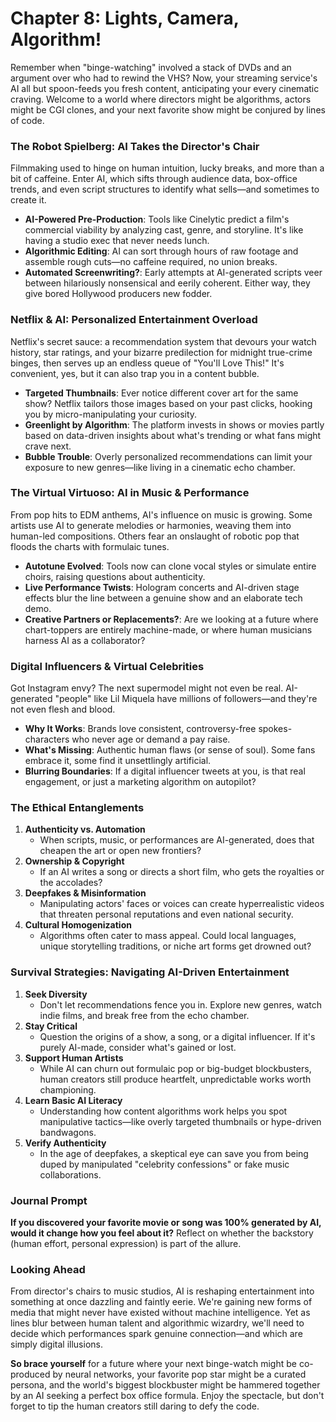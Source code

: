 # Chapter 8: Lights, Camera, Algorithm!

Remember when "binge-watching" involved a stack of DVDs and an argument over who had to rewind the VHS? Now, your streaming service's AI all but spoon-feeds you fresh content, anticipating your every cinematic craving. Welcome to a world where directors might be algorithms, actors might be CGI clones, and your next favorite show might be conjured by lines of code.

### The Robot Spielberg: AI Takes the Director's Chair

Filmmaking used to hinge on human intuition, lucky breaks, and more than a bit of caffeine. Enter AI, which sifts through audience data, box-office trends, and even script structures to identify what sells—and sometimes to create it.

- **AI-Powered Pre-Production**: Tools like Cinelytic predict a film's commercial viability by analyzing cast, genre, and storyline. It's like having a studio exec that never needs lunch.
- **Algorithmic Editing**: AI can sort through hours of raw footage and assemble rough cuts—no caffeine required, no union breaks.
- **Automated Screenwriting?**: Early attempts at AI-generated scripts veer between hilariously nonsensical and eerily coherent. Either way, they give bored Hollywood producers new fodder.

### Netflix & AI: Personalized Entertainment Overload

Netflix's secret sauce: a recommendation system that devours your watch history, star ratings, and your bizarre predilection for midnight true-crime binges, then serves up an endless queue of "You'll Love This!" It's convenient, yes, but it can also trap you in a content bubble.

- **Targeted Thumbnails**: Ever notice different cover art for the same show? Netflix tailors those images based on your past clicks, hooking you by micro-manipulating your curiosity.
- **Greenlight by Algorithm**: The platform invests in shows or movies partly based on data-driven insights about what's trending or what fans might crave next.
- **Bubble Trouble**: Overly personalized recommendations can limit your exposure to new genres—like living in a cinematic echo chamber.

### The Virtual Virtuoso: AI in Music & Performance

From pop hits to EDM anthems, AI's influence on music is growing. Some artists use AI to generate melodies or harmonies, weaving them into human-led compositions. Others fear an onslaught of robotic pop that floods the charts with formulaic tunes.

- **Autotune Evolved**: Tools now can clone vocal styles or simulate entire choirs, raising questions about authenticity.
- **Live Performance Twists**: Hologram concerts and AI-driven stage effects blur the line between a genuine show and an elaborate tech demo.
- **Creative Partners or Replacements?**: Are we looking at a future where chart-toppers are entirely machine-made, or where human musicians harness AI as a collaborator?

### Digital Influencers & Virtual Celebrities

Got Instagram envy? The next supermodel might not even be real. AI-generated "people" like Lil Miquela have millions of followers—and they're not even flesh and blood.

- **Why It Works**: Brands love consistent, controversy-free spokes-characters who never age or demand a pay raise.
- **What's Missing**: Authentic human flaws (or sense of soul). Some fans embrace it, some find it unsettlingly artificial.
- **Blurring Boundaries**: If a digital influencer tweets at you, is that real engagement, or just a marketing algorithm on autopilot?

### The Ethical Entanglements

1. **Authenticity vs. Automation**
   - When scripts, music, or performances are AI-generated, does that cheapen the art or open new frontiers?
2. **Ownership & Copyright**
   - If an AI writes a song or directs a short film, who gets the royalties or the accolades?
3. **Deepfakes & Misinformation**
   - Manipulating actors' faces or voices can create hyperrealistic videos that threaten personal reputations and even national security.
4. **Cultural Homogenization**
   - Algorithms often cater to mass appeal. Could local languages, unique storytelling traditions, or niche art forms get drowned out?

### Survival Strategies: Navigating AI-Driven Entertainment

1. **Seek Diversity**
   - Don't let recommendations fence you in. Explore new genres, watch indie films, and break free from the echo chamber.
2. **Stay Critical**
   - Question the origins of a show, a song, or a digital influencer. If it's purely AI-made, consider what's gained or lost.
3. **Support Human Artists**
   - While AI can churn out formulaic pop or big-budget blockbusters, human creators still produce heartfelt, unpredictable works worth championing.
4. **Learn Basic AI Literacy**
   - Understanding how content algorithms work helps you spot manipulative tactics—like overly targeted thumbnails or hype-driven bandwagons.
5. **Verify Authenticity**
   - In the age of deepfakes, a skeptical eye can save you from being duped by manipulated "celebrity confessions" or fake music collaborations.

### Journal Prompt

**If you discovered your favorite movie or song was 100% generated by AI, would it change how you feel about it?** Reflect on whether the backstory (human effort, personal expression) is part of the allure.

### Looking Ahead

From director's chairs to music studios, AI is reshaping entertainment into something at once dazzling and faintly eerie. We're gaining new forms of media that might never have existed without machine intelligence. Yet as lines blur between human talent and algorithmic wizardry, we'll need to decide which performances spark genuine connection—and which are simply digital illusions.

**So brace yourself** for a future where your next binge-watch might be co-produced by neural networks, your favorite pop star might be a curated persona, and the world's biggest blockbuster might be hammered together by an AI seeking a perfect box office formula. Enjoy the spectacle, but don't forget to tip the human creators still daring to defy the code.

[QR Code 1]: Explore: "AI in Film Production"
[QR Code 2]: Watch: "Digital Influencers Explained"
[QR Code 3]: Read: "Deepfake Detection Tools"
[QR Code 4]: Interactive: "Is This Celebrity Real or AI?"
[QR Code 5]: Listen: "Experts Debate: The Future of Algorithmic Entertainment"